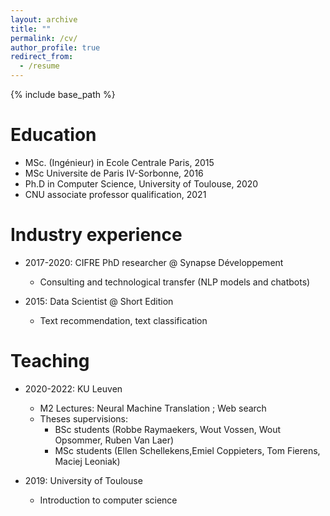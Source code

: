 ```yaml
---
layout: archive
title: ""
permalink: /cv/
author_profile: true
redirect_from:
  - /resume
---
```


{% include base_path %}

Education
======
* MSc. (Ingénieur) in Ecole Centrale Paris, 2015
* MSc Universite de Paris IV-Sorbonne, 2016
* Ph.D in Computer Science, University of Toulouse, 2020
* CNU associate professor qualification, 2021

Industry experience
======
* 2017-2020: CIFRE PhD researcher @ Synapse Développement
  * Consulting and technological transfer (NLP models and chatbots)

* 2015: Data Scientist @  Short Edition
  * Text recommendation, text classification
  

Teaching
======

* 2020-2022: KU Leuven
  * M2 Lectures: Neural Machine Translation ; Web search
  * Theses supervisions:
      * BSc students (Robbe Raymaekers, Wout Vossen, Wout Opsommer, Ruben Van Laer)
      * MSc students (Ellen Schellekens,Emiel Coppieters, Tom Fierens, Maciej Leoniak)

* 2019: University of Toulouse
  * Introduction to computer science

